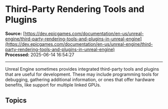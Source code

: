 # Third-Party Rendering Tools and Plugins

**Source:** [https://dev.epicgames.com/documentation/en-us/unreal-engine/third-party-rendering-tools-and-plugins-in-unreal-engine](https://dev.epicgames.com/documentation/en-us/unreal-engine/third-party-rendering-tools-and-plugins-in-unreal-engine)  
**Processed:** 2025-06-14 16:54:27

---

Unreal Engine sometimes provides integrated third-party tools and plugins that are useful for development. These may include programming tools for debugging, gathering additional information, or ones that offer hardware benefits, like support for multiple linked GPUs.

## Topics